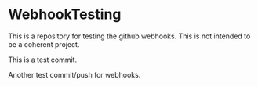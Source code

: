 # WebhookTesting
This is a repository for testing the github webhooks.  This is not intended to be a coherent project.

This is a test commit.

Another test commit/push for webhooks.
